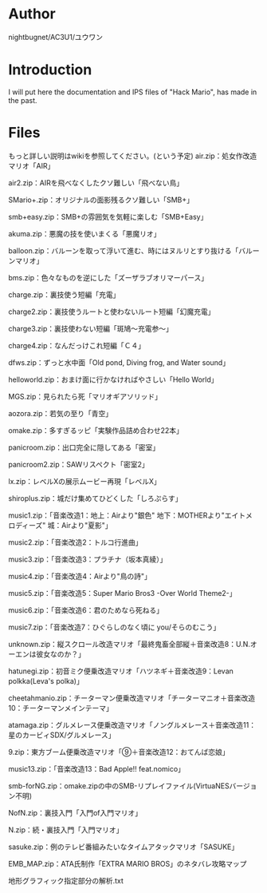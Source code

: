 # Author
nightbugnet/AC3U1/ユウワン

# Introduction
I will put here the documentation and IPS files of "Hack Mario", has made in the past.

# Files
もっと詳しい説明はwikiを参照してください。(という予定)
air.zip：処女作改造マリオ「AIR」

air2.zip：AIRを飛べなくしたクソ難しい「飛べない鳥」

SMario+.zip：オリジナルの面影残るクソ難しい「SMB+」

smb+easy.zip：SMB+の雰囲気を気軽に楽しむ「SMB+Easy」

akuma.zip：悪魔の技を使いまくる「悪魔リオ」

balloon.zip：バルーンを取って浮いて進む、時にはヌルリとすり抜ける「バルーンマリオ」

bms.zip：色々なものを逆にした「ズーザラブオリマーパース」

charge.zip：裏技使う短編「充電」

charge2.zip：裏技使うルートと使わないルート短編「幻魔充電」

charge3.zip：裏技使わない短編「斑鳩～充電参～」

charge4.zip：なんだっけこれ短編「Ｃ４」

dfws.zip：ずっと水中面「Old pond, Diving frog, and Water sound」

helloworld.zip：おまけ面に行かなければやさしい「Hello World」

MGS.zip：見られたら死「マリオギアソリッド」

aozora.zip：若気の至り「青空」

omake.zip：多すぎるッピ「実験作品詰め合わせ22本」

panicroom.zip：出口完全に隠してある「密室」

panicroom2.zip：SAWリスペクト「密室2」

lx.zip：レベルXの展示ムービー再現「レベルX」

shiroplus.zip：城だけ集めてひどくした「しろぷらす」

music1.zip：「音楽改造1：地上：Airより"銀色" 地下：MOTHERより"エイトメロディーズ" 城：Airより"夏影"」

music2.zip：「音楽改造2：トルコ行進曲」

music3.zip：「音楽改造3：プラチナ（坂本真綾）」

music4.zip：「音楽改造4：Airより"鳥の詩"」

music5.zip：「音楽改造5：Super Mario Bros3 -Over World Theme2-」

music6.zip：「音楽改造6：君のためなら死ねる」

music7.zip：「音楽改造7：ひぐらしのなく頃に you/そらのむこう」

unknown.zip：縦スクロール改造マリオ「最終鬼畜全部縦＋音楽改造8：U.N.オーエンは彼女なのか？」

hatunegi.zip：初音ミク便乗改造マリオ「ハツネギ＋音楽改造9：Levan polkka(Leva's polka)」

cheetahmanio.zip：チーターマン便乗改造マリオ「チーターマニオ＋音楽改造10：チーターマンメインテーマ」

atamaga.zip：グルメレース便乗改造マリオ「ノングルメレース＋音楽改造11：星のカービィSDX/グルメレース」

9.zip：東方ブーム便乗改造マリオ「⑨＋音楽改造12：おてんば恋娘」

music13.zip：「音楽改造13：Bad Apple!! feat.nomico」

smb-forNG.zip：omake.zipの中のSMB-リプレイファイル(VirtuaNESバージョン不明)

NofN.zip：裏技入門「入門of入門マリオ」

N.zip：続・裏技入門「入門マリオ」

sasuke.zip：例のテレビ番組みたいなタイムアタックマリオ「SASUKE」

EMB_MAP.zip：ATA氏制作「EXTRA MARIO BROS」のネタバレ攻略マップ

地形グラフィック指定部分の解析.txt
